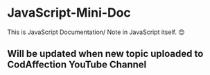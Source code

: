 # JavaScript-Mini-Doc

This is JavaScript Documentation/ Note in JavaScript itself. :blush:

## Will be updated when new topic uploaded to CodAffection YouTube Channel
<img scr="maintanance.jpg">
